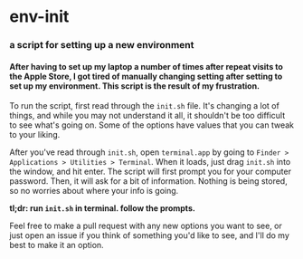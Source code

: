 # env-init
### a script for setting up a new environment

#### After having to set up my laptop a number of times after repeat visits to the Apple Store, I got tired of manually changing setting after setting to set up my environment. This script is the result of my frustration.

To run the script, first read through the `init.sh` file. It's changing a lot of things, and while you may not understand it all, it shouldn't be too difficult to see what's going on. Some of the options have values that you can tweak to your liking.

After you've read through `init.sh`, open `terminal.app` by going to `Finder > Applications > Utilities > Terminal`. When it loads, just drag `init.sh` into the window, and hit enter. The script will first prompt you for your computer password. Then, it will ask for a bit of information. Nothing is being stored, so no worries about where your info is going.

**tl;dr: run `init.sh` in terminal. follow the prompts.**

Feel free to make a pull request with any new options you want to see, or just open an issue if you think of something you'd like to see, and I'll do my best to make it an option.
